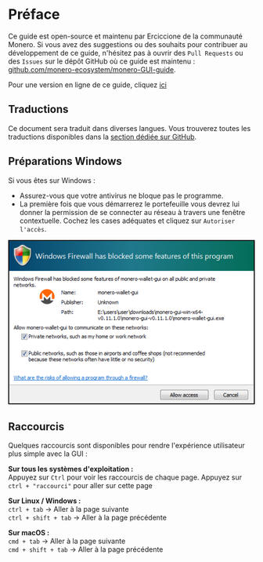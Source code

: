 # Préface
Ce guide est open-source et maintenu par Erciccione de la communauté Monero. Si vous avez des suggestions ou des souhaits pour contribuer au développement de ce guide, n'hésitez pas à ouvrir des `Pull Requests` ou des `Issues` sur le
dépôt GitHub où ce guide est maintenu : [github.com/monero-ecosystem/monero-GUI-guide](https://github.com/monero-ecosystem/monero-GUI-guide).
&nbsp;

Pour une version en ligne de ce guide, cliquez [ici](https://github.com/monero-ecosystem/monero-GUI-guide/tree/master/translations/monero-GUI-guide_fr.md)

## Traductions
Ce document sera traduit dans diverses langues. Vous trouverez toutes les traductions disponibles dans la [section dédiée sur GitHub](https://github.com/monero-ecosystem/monero-GUI-guide/tree/master/translations).

## Préparations Windows
Si vous êtes sur Windows :

+ Assurez-vous que votre antivirus ne bloque pas le programme.
+ La première fois que vous démarrerez le portefeuille vous devrez lui donner la permission de se connecter au réseau à travers une fenêtre contextuelle. Cochez les cases adéquates et cliquez sur `Autoriser l'accès`.

![Vérification pare-feu Windows](media/win-firewall-check.png)

## Raccourcis
Quelques raccourcis sont disponibles pour rendre l'expérience utilisateur plus simple avec la GUI :
&nbsp;

**Sur tous les systèmes d'exploitation :**    
Appuyez sur `Ctrl` pour voir les raccourcis de chaque page. Appuyez sur `ctrl + "raccourci"` pour aller sur cette page
&nbsp;

**Sur Linux / Windows :**    
`ctrl + tab` -> Aller à la page suivante    
`ctrl + shift + tab` -> Aller à la page précédente
&nbsp;

**Sur macOS :**    
`cmd + tab` -> Aller à la page suivante    
`cmd + shift + tab` -> Aller à la page précédente

